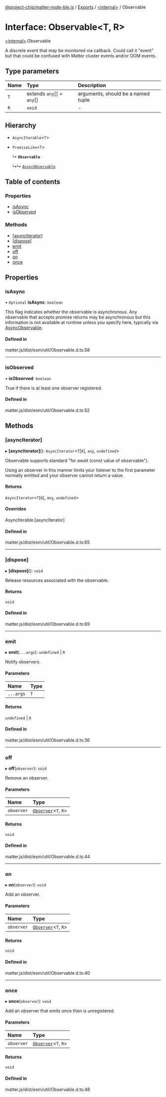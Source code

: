 [@project-chip/matter-node-ble.js](../README.md) / [Exports](../modules.md) / [\<internal\>](../modules/internal_.md) / Observable

# Interface: Observable\<T, R\>

[\<internal\>](../modules/internal_.md).Observable

A discrete event that may be monitored via callback.  Could call it "event" but that could be confused with Matter
cluster events and/or DOM events.

## Type parameters

| Name | Type | Description |
| :------ | :------ | :------ |
| `T` | extends `any`[] = `any`[] | arguments, should be a named tuple |
| `R` | `void` | - |

## Hierarchy

- `AsyncIterable`\<`T`\>

- `PromiseLike`\<`T`\>

  ↳ **`Observable`**

  ↳↳ [`AsyncObservable`](internal_.AsyncObservable.md)

## Table of contents

### Properties

- [isAsync](internal_.Observable.md#isasync)
- [isObserved](internal_.Observable.md#isobserved)

### Methods

- [[asyncIterator]](internal_.Observable.md#[asynciterator])
- [[dispose]](internal_.Observable.md#[dispose])
- [emit](internal_.Observable.md#emit)
- [off](internal_.Observable.md#off)
- [on](internal_.Observable.md#on)
- [once](internal_.Observable.md#once)

## Properties

### isAsync

• `Optional` **isAsync**: `boolean`

This flag indicates whether the observable is asynchronous.  Any observable that accepts promise returns may
be asynchronous but this information is not available at runtime unless you specify here, typically via
[AsyncObservable](../modules/internal_.md#asyncobservable).

#### Defined in

matter.js/dist/esm/util/Observable.d.ts:58

___

### isObserved

• **isObserved**: `boolean`

True if there is at least one observer registered.

#### Defined in

matter.js/dist/esm/util/Observable.d.ts:52

## Methods

### [asyncIterator]

▸ **[asyncIterator]**(): `AsyncIterator`\<`T`[``0``], `any`, `undefined`\>

Observable supports standard "for await (const value of observable").

Using an observer in this manner limits your listener to the first parameter normally emitted and your observer
cannot return a value.

#### Returns

`AsyncIterator`\<`T`[``0``], `any`, `undefined`\>

#### Overrides

AsyncIterable.[asyncIterator]

#### Defined in

matter.js/dist/esm/util/Observable.d.ts:65

___

### [dispose]

▸ **[dispose]**(): `void`

Release resources associated with the observable.

#### Returns

`void`

#### Defined in

matter.js/dist/esm/util/Observable.d.ts:69

___

### emit

▸ **emit**(`...args`): `undefined` \| `R`

Notify observers.

#### Parameters

| Name | Type |
| :------ | :------ |
| `...args` | `T` |

#### Returns

`undefined` \| `R`

#### Defined in

matter.js/dist/esm/util/Observable.d.ts:36

___

### off

▸ **off**(`observer`): `void`

Remove an observer.

#### Parameters

| Name | Type |
| :------ | :------ |
| `observer` | [`Observer`](internal_.Observer.md)\<`T`, `R`\> |

#### Returns

`void`

#### Defined in

matter.js/dist/esm/util/Observable.d.ts:44

___

### on

▸ **on**(`observer`): `void`

Add an observer.

#### Parameters

| Name | Type |
| :------ | :------ |
| `observer` | [`Observer`](internal_.Observer.md)\<`T`, `R`\> |

#### Returns

`void`

#### Defined in

matter.js/dist/esm/util/Observable.d.ts:40

___

### once

▸ **once**(`observer`): `void`

Add an observer that emits once then is unregistered.

#### Parameters

| Name | Type |
| :------ | :------ |
| `observer` | [`Observer`](internal_.Observer.md)\<`T`, `R`\> |

#### Returns

`void`

#### Defined in

matter.js/dist/esm/util/Observable.d.ts:48
